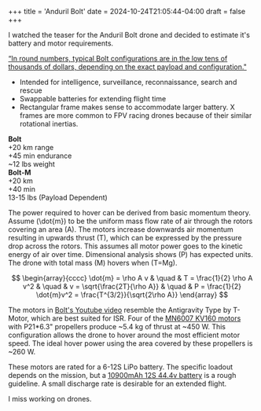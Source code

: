 +++
title = 'Anduril Bolt'
date = 2024-10-24T21:05:44-04:00
draft = false
+++

I watched the teaser for the Anduril Bolt drone and decided to estimate it's battery and motor requirements.

[“In round numbers, typical Bolt configurations are in the low tens of thousands of dollars, depending on the exact payload and configuration."](https://www.forbes.com/sites/davidhambling/2024/10/16/andurils-bolt-m-is-the-future-for-us-forces-if-they-can-afford-it/)

- Intended for intelligence, surveillance, reconnaissance, search and rescue
- Swappable batteries for extending flight time
- Rectangular frame makes sense to accommodate larger battery. X frames are more common to FPV racing drones because of their similar rotational inertias.

**Bolt** \
+20 km range \
+45 min endurance \
~12 lbs weight \
**Bolt-M** \
+20 km \
+40 min \
13-15 lbs (Payload Dependent)

The power required to hover can be derived from basic momentum theory. Assume \(\dot{m}\) to be the uniform mass flow rate of air through the rotors covering an area \(A\). The motors increase downwards air momentum resulting in upwards thrust \(T\), which can be expressed by the pressure drop across the rotors. This assumes all motor power goes to the kinetic energy of air over time. Dimensional analysis shows \(P\) has expected units. The drone with total mass \(M\) hovers when \(T=Mg\).

$$ \begin{array}{cccc}
\dot{m} = \rho A v & \quad & T = \frac{1}{2} \rho A v^2 & \quad & v = \sqrt{\frac{2T}{\rho A}} & \quad & P = \frac{1}{2} \dot{m}v^2 = \frac{T^{3/2}}{\sqrt{2\rho A}} 
\end{array}
$$

The motors in [Bolt's Youtube video](https://www.youtube.com/watch?v=EEXI6r08908&t=29s) resemble the Antigravity Type by T-Motor, which are best suited for ISR. Four of the [MN6007 KV160 motors](https://store.tmotor.com/product/mn6007-kv160-motor-antigravity-type.html) with P21*6.3" propellers produce ~5.4 kg of thrust at ~450 W. This configuration allows the drone to hover around the most efficient motor speed. The ideal hover power using the area covered by these propellers is ~260 W.

These motors are rated for a 6-12S LiPo battery. The specific loadout depends on the mission, but a [10900mAh 12S 44.4v battery](https://maxamps.com/collections/12s-lipo-battery-44-4v/products/lipo-10900-12s-44-4v-battery-pack) is a rough guideline. A small discharge rate is desirable for an extended flight.

I miss working on drones.